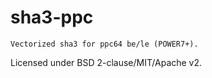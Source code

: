 # sha3-ppc

    Vectorized sha3 for ppc64 be/le (POWER7+).

Licensed under BSD 2-clause/MIT/Apache v2.
